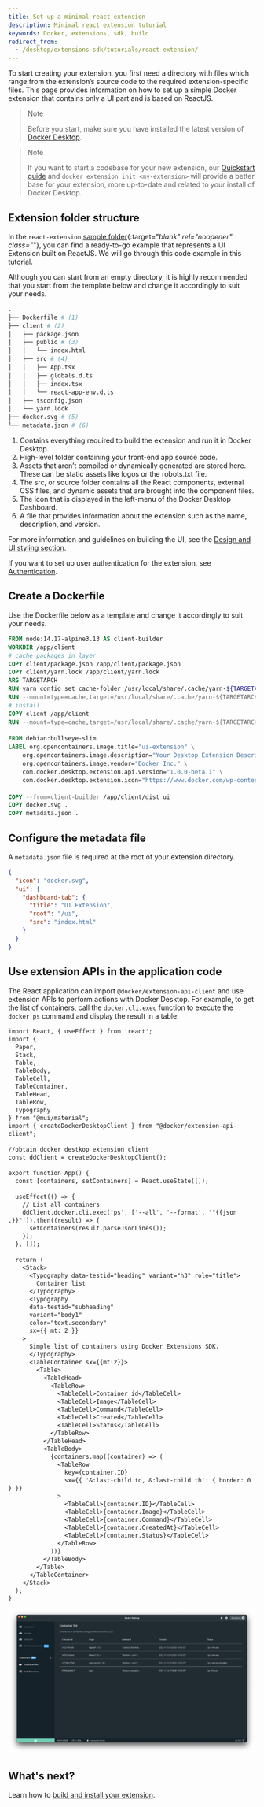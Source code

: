 ```yaml
---
title: Set up a minimal react extension
description: Minimal react extension tutorial
keywords: Docker, extensions, sdk, build
redirect_from:
  - /desktop/extensions-sdk/tutorials/react-extension/
---
```


To start creating your extension, you first need a directory with files which range from the extension’s source code to the required extension-specific files. This page provides information on how to set up a simple Docker extension that contains only a UI part and is based on ReactJS.

> Note
>
> Before you start, make sure you have installed the latest version of [Docker Desktop](../../../release-notes.md).

> Note
>
> If you want to start a codebase for your new extension, our [Quickstart guide](../../quickstart.md) and `docker extension init <my-extension>` will provide a better base for your extension, more up-to-date and related to your install of Docker Desktop.

## Extension folder structure

In the `react-extension` [sample folder](https://github.com/docker/extensions-sdk/tree/main/samples){:target="_blank" rel="noopener" class="_"}, you can find a ready-to-go example that represents a UI Extension built on ReactJS. We will go through this code example in this tutorial.

Although you can start from an empty directory, it is highly recommended that you start from the template below and change it accordingly to suit your needs.

```bash
.
├── Dockerfile # (1)
├── client # (2)
│   ├── package.json
│   ├── public # (3)
│   │   └── index.html
│   ├── src # (4)
│   │   ├── App.tsx
│   │   ├── globals.d.ts
│   │   ├── index.tsx
│   │   └── react-app-env.d.ts
│   ├── tsconfig.json
│   └── yarn.lock
├── docker.svg # (5)
└── metadata.json # (6)
```

1. Contains everything required to build the extension and run it in Docker Desktop.
2. High-level folder containing your front-end app source code.
3. Assets that aren’t compiled or dynamically generated are stored here. These can be static assets like logos or the robots.txt file.
4. The src, or source folder contains all the React components, external CSS files, and dynamic assets that are brought into the component files.
5. The icon that is displayed in the left-menu of the Docker Desktop Dashboard.
6. A file that provides information about the extension such as the name, description, and version.

For more information and guidelines on building the UI, see the [Design and UI styling section](../../design/design-guidelines.md).

If you want to set up user authentication for the extension, see [Authentication](../../dev/oauth2-flow.md).

## Create a Dockerfile

Use the Dockerfile below as a template and change it accordingly to suit your needs.

```Dockerfile
FROM node:14.17-alpine3.13 AS client-builder
WORKDIR /app/client
# cache packages in layer
COPY client/package.json /app/client/package.json
COPY client/yarn.lock /app/client/yarn.lock
ARG TARGETARCH
RUN yarn config set cache-folder /usr/local/share/.cache/yarn-${TARGETARCH}
RUN --mount=type=cache,target=/usr/local/share/.cache/yarn-${TARGETARCH} yarn
# install
COPY client /app/client
RUN --mount=type=cache,target=/usr/local/share/.cache/yarn-${TARGETARCH} yarn build

FROM debian:bullseye-slim
LABEL org.opencontainers.image.title="ui-extension" \
    org.opencontainers.image.description="Your Desktop Extension Description" \
    org.opencontainers.image.vendor="Docker Inc." \
    com.docker.desktop.extension.api.version="1.0.0-beta.1" \
    com.docker.desktop.extension.icon="https://www.docker.com/wp-content/uploads/2022/03/Moby-logo.png"

COPY --from=client-builder /app/client/dist ui
COPY docker.svg .
COPY metadata.json .

```

## Configure the metadata file

A `metadata.json` file is required at the root of your extension directory.

```json
{
  "icon": "docker.svg",
  "ui": {
    "dashboard-tab": {
      "title": "UI Extension",
      "root": "/ui",
      "src": "index.html"
    }
  }
}
```

## Use extension APIs in the application code

The React application can import `@docker/extension-api-client` and use extension APIs to perform actions with Docker Desktop.
For example, to get the list of containers, call the `docker.cli.exec` function to execute the `docker ps` command 
and display the result in a table:

```tsx
import React, { useEffect } from 'react';
import {
  Paper,
  Stack,
  Table,
  TableBody,
  TableCell,
  TableContainer,
  TableHead,
  TableRow,
  Typography
} from "@mui/material";
import { createDockerDesktopClient } from "@docker/extension-api-client";

//obtain docker destkop extension client
const ddClient = createDockerDesktopClient();

export function App() {
  const [containers, setContainers] = React.useState([]);

  useEffect(() => {
    // List all containers
    ddClient.docker.cli.exec('ps', ['--all', '--format', '"{{json .}}"']).then((result) => {
      setContainers(result.parseJsonLines());
    });
  }, []);

  return (
    <Stack>
      <Typography data-testid="heading" variant="h3" role="title">
        Container list
      </Typography>
      <Typography
      data-testid="subheading"
      variant="body1"
      color="text.secondary"
      sx={{ mt: 2 }}
    >
      Simple list of containers using Docker Extensions SDK.
      </Typography>
      <TableContainer sx={{mt:2}}>
        <Table>
          <TableHead>
            <TableRow>
              <TableCell>Container id</TableCell>
              <TableCell>Image</TableCell>
              <TableCell>Command</TableCell>
              <TableCell>Created</TableCell>
              <TableCell>Status</TableCell>
            </TableRow>
          </TableHead>
          <TableBody>
            {containers.map((container) => (
              <TableRow
                key={container.ID}
                sx={{ '&:last-child td, &:last-child th': { border: 0 } }}
              >
                <TableCell>{container.ID}</TableCell>
                <TableCell>{container.Image}</TableCell>
                <TableCell>{container.Command}</TableCell>
                <TableCell>{container.CreatedAt}</TableCell>
                <TableCell>{container.Status}</TableCell>
              </TableRow>
            ))}
          </TableBody>
        </Table>
      </TableContainer>
    </Stack>
  );
}
```

![Screenshot of the container list built above.](images/react-extension.png)

## What's next?

Learn how to [build and install your extension](../build-install.md).
